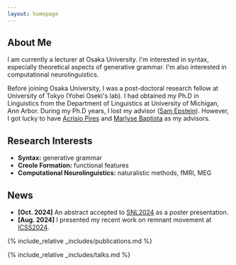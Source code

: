 ```yaml
---
layout: homepage
---
```


## About Me

I am currently a lecturer at Osaka University. I'm interested in syntax, especially theoretical aspects of generative grammar. I'm also interested in computational neurolinguistics.

Before joining Osaka University, I was a post-doctoral research fellow at University of Tokyo (Yohei Oseki's lab). I had obtained my Ph.D in Linguistics from the Department of Linguistics at University of Michigan, Ann Arbor. During my Ph.D years, I lost my advisor ([Sam Epstein](https://lsa.umich.edu/linguistics/people/in-memoriam/samuel-david-epstein.html)). However, I got lucky to have [Acrisio Pires](https://lsa.umich.edu/linguistics/people/faculty/tenure-track-faculty/pires.html) and [Marlyse Baptista](https://www.ling.upenn.edu/people/marlyse-baptista) as my advisors.

## Research Interests

- **Syntax:** generative grammar
- **Creole Formation:** functional features
- **Computational Neurolinguistics:** naturalistic methods, fMRI, MEG

## News

- **[Oct. 2024]** An abstract accepted to [SNL2024](https://www.neurolang.org/2024/) as a poster presentation.
- **[Aug. 2024]** I presented my recent work on remnant movement at [ICSS2024](https://sites.google.com/view/icss2024/home).

{% include_relative _includes/publications.md %}

{% include_relative _includes/talks.md %}
